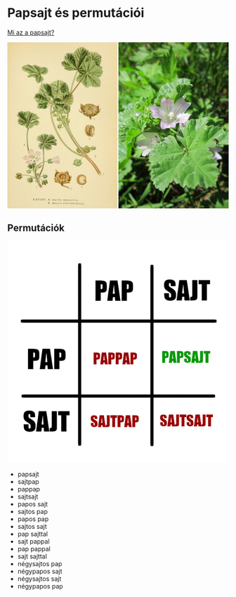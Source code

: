 # Papsajt és permutációi

[Mi az a papsajt?](https://hu.wikipedia.org/wiki/Papsajtm%C3%A1lyva)

![papsajt](photos/papsajt.jpg?raw=true "papsajt")

## Permutációk

![papsajt mátrix](photos/papsajt-matrix.png?raw=true "papsajt mátrix")

- papsajt
- sajtpap
- pappap
- sajtsajt
- papos sajt
- sajtos pap
- papos pap
- sajtos sajt
- pap sajttal
- sajt pappal
- pap pappal
- sajt sajttal
- négysajtos pap
- négypapos sajt
- négysajtos sajt
- négypapos pap
